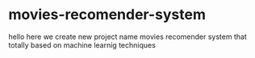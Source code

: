 # movies-recomender-system

hello
here we create new project name movies recomender system that totally based on machine learnig techniques
